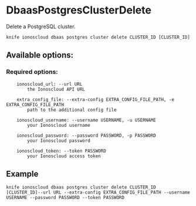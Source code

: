 # DbaasPostgresClusterDelete

Delete a PostgreSQL cluster.

```text
knife ionoscloud dbaas postgres cluster delete CLUSTER_ID [CLUSTER_ID]
```

## Available options:

### Required options:


```text
    ionoscloud_url: --url URL
        the Ionoscloud API URL

    extra_config_file: --extra-config EXTRA_CONFIG_FILE_PATH, -e EXTRA_CONFIG_FILE_PATH
        path to the additional config file

    ionoscloud_username: --username USERNAME, -u USERNAME
        your Ionoscloud username

    ionoscloud_password: --password PASSWORD, -p PASSWORD
        your Ionoscloud password

    ionoscloud_token: --token PASSWORD
        your Ionoscloud access token

```
## Example

```text
knife ionoscloud dbaas postgres cluster delete CLUSTER_ID [CLUSTER_ID]--url URL --extra-config EXTRA_CONFIG_FILE_PATH --username USERNAME --password PASSWORD --token PASSWORD
```
